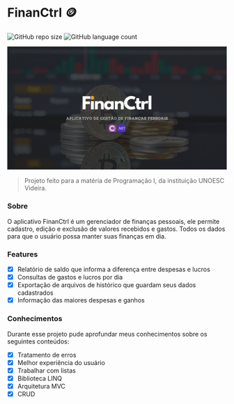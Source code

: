 # FinanCtrl 🪙

![GitHub repo size](https://img.shields.io/github/repo-size/samueldelorenzi/FinanCtrl?style=for-the-badge)
![GitHub language count](https://img.shields.io/github/languages/count/samueldelorenzi/FinanCtrl?style=for-the-badge)

<img src="FinanCtrl.png" alt="financtrl">

> Projeto feito para a matéria de Programação I, da instituição UNOESC Videira.

### Sobre

O aplicativo FinanCtrl é um gerenciador de finanças pessoais, ele permite cadastro, edição e exclusão de valores recebidos e gastos. Todos os dados para que o usuário possa manter suas finanças em dia.

### Features

- [x] Relatório de saldo que informa a diferença entre despesas e lucros
- [x] Consultas de gastos e lucros por dia
- [x] Exportação de arquivos de histórico que guardam seus dados cadastrados
- [x] Informação das maiores despesas e ganhos

### Conhecimentos

Durante esse projeto pude aprofundar meus conhecimentos sobre os seguintes conteúdos:

- [x] Tratamento de erros
- [x] Melhor experiência do usuário
- [x] Trabalhar com listas
- [x] Biblioteca LINQ
- [x] Arquitetura MVC
- [x] CRUD 

